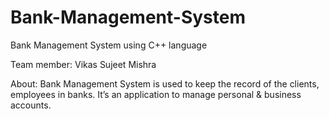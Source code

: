 # Bank-Management-System
Bank Management System using C++ language

Team member:
Vikas
Sujeet Mishra

About:
Bank Management System is used to keep the record of the clients, employees in banks.
It’s an application to manage personal & business accounts.
 
